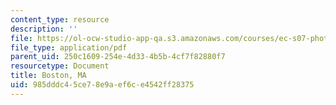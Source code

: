 ```yaml
---
content_type: resource
description: ''
file: https://ol-ocw-studio-app-qa.s3.amazonaws.com/courses/ec-s07-photovoltaic-solar-energy-systems-fall-2004/985dddc45ce78e9aef6ce4542ff28375_MITEC_S07F04_boston_ma.pdf
file_type: application/pdf
parent_uid: 250c1609-254e-4d33-4b5b-4cf7f82880f7
resourcetype: Document
title: Boston, MA
uid: 985dddc4-5ce7-8e9a-ef6c-e4542ff28375
---
```

